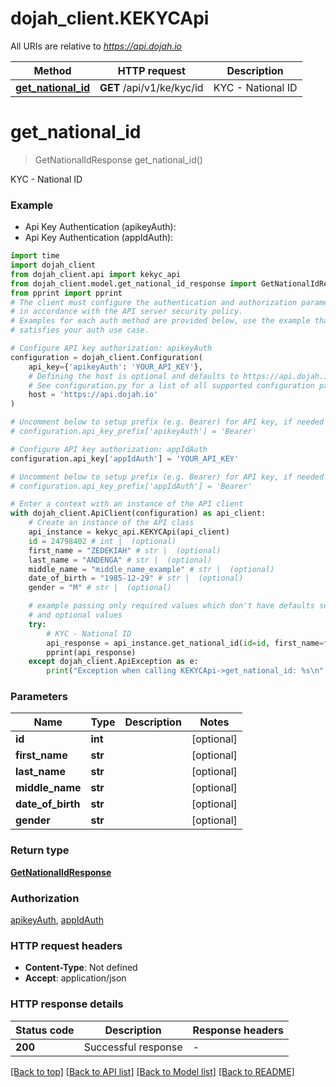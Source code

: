 # dojah_client.KEKYCApi

All URIs are relative to *https://api.dojah.io*

Method | HTTP request | Description
------------- | ------------- | -------------
[**get_national_id**](KEKYCApi.md#get_national_id) | **GET** /api/v1/ke/kyc/id | KYC - National ID


# **get_national_id**
> GetNationalIdResponse get_national_id()

KYC - National ID

### Example

* Api Key Authentication (apikeyAuth):
* Api Key Authentication (appIdAuth):

```python
import time
import dojah_client
from dojah_client.api import kekyc_api
from dojah_client.model.get_national_id_response import GetNationalIdResponse
from pprint import pprint
# The client must configure the authentication and authorization parameters
# in accordance with the API server security policy.
# Examples for each auth method are provided below, use the example that
# satisfies your auth use case.

# Configure API key authorization: apikeyAuth
configuration = dojah_client.Configuration(
    api_key={'apikeyAuth': 'YOUR_API_KEY'},
    # Defining the host is optional and defaults to https://api.dojah.io
    # See configuration.py for a list of all supported configuration parameters.
    host = 'https://api.dojah.io'
)

# Uncomment below to setup prefix (e.g. Bearer) for API key, if needed
# configuration.api_key_prefix['apikeyAuth'] = 'Bearer'

# Configure API key authorization: appIdAuth
configuration.api_key['appIdAuth'] = 'YOUR_API_KEY'

# Uncomment below to setup prefix (e.g. Bearer) for API key, if needed
# configuration.api_key_prefix['appIdAuth'] = 'Bearer'

# Enter a context with an instance of the API client
with dojah_client.ApiClient(configuration) as api_client:
    # Create an instance of the API class
    api_instance = kekyc_api.KEKYCApi(api_client)
    id = 24798402 # int |  (optional)
    first_name = "ZEDEKIAH" # str |  (optional)
    last_name = "ANDENGA" # str |  (optional)
    middle_name = "middle_name_example" # str |  (optional)
    date_of_birth = "1985-12-29" # str |  (optional)
    gender = "M" # str |  (optional)

    # example passing only required values which don't have defaults set
    # and optional values
    try:
        # KYC - National ID
        api_response = api_instance.get_national_id(id=id, first_name=first_name, last_name=last_name, middle_name=middle_name, date_of_birth=date_of_birth, gender=gender)
        pprint(api_response)
    except dojah_client.ApiException as e:
        print("Exception when calling KEKYCApi->get_national_id: %s\n" % e)
```


### Parameters

Name | Type | Description  | Notes
------------- | ------------- | ------------- | -------------
 **id** | **int**|  | [optional]
 **first_name** | **str**|  | [optional]
 **last_name** | **str**|  | [optional]
 **middle_name** | **str**|  | [optional]
 **date_of_birth** | **str**|  | [optional]
 **gender** | **str**|  | [optional]

### Return type

[**GetNationalIdResponse**](GetNationalIdResponse.md)

### Authorization

[apikeyAuth](../README.md#apikeyAuth), [appIdAuth](../README.md#appIdAuth)

### HTTP request headers

 - **Content-Type**: Not defined
 - **Accept**: application/json


### HTTP response details

| Status code | Description | Response headers |
|-------------|-------------|------------------|
**200** | Successful response |  -  |

[[Back to top]](#) [[Back to API list]](../README.md#documentation-for-api-endpoints) [[Back to Model list]](../README.md#documentation-for-models) [[Back to README]](../README.md)

